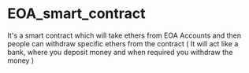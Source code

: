 # EOA_smart_contract
It's a smart contract which will take ethers from EOA Accounts and then people can withdraw specific ethers from the contract ( It will act like a bank, where you deposit money and when required you withdraw the money )
